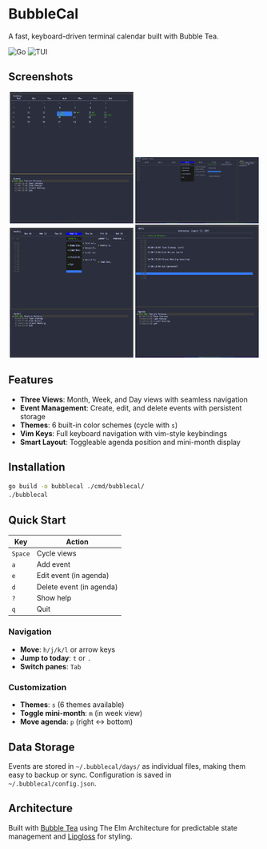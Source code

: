 # BubbleCal

A fast, keyboard-driven terminal calendar built with Bubble Tea.

![Go](https://img.shields.io/badge/Go-1.24.5-blue)
![TUI](https://img.shields.io/badge/TUI-Bubble%20Tea-pink)

## Screenshots

<div align="center">
  <img src="examples/screenshots/Screenshot 2025-08-13 at 20.45.21.png" width="49%" alt="Month View">
  <img src="examples/screenshots/Screenshot 2025-08-13 at 20.37.27.png" width="49%" alt="Week View">
  <img src="examples/screenshots/Screenshot 2025-08-13 at 20.45.28.png" width="49%" alt="Day View">
  <img src="examples/screenshots/Screenshot 2025-08-13 at 20.46.07.png" width="49%" alt="Event Modal">
</div>

## Features

- **Three Views**: Month, Week, and Day views with seamless navigation
- **Event Management**: Create, edit, and delete events with persistent storage
- **Themes**: 6 built-in color schemes (cycle with `s`)
- **Vim Keys**: Full keyboard navigation with vim-style keybindings
- **Smart Layout**: Toggleable agenda position and mini-month display

## Installation

```bash
go build -o bubblecal ./cmd/bubblecal/
./bubblecal
```

## Quick Start

| Key | Action |
|-----|--------|
| `Space` | Cycle views |
| `a` | Add event |
| `e` | Edit event (in agenda) |
| `d` | Delete event (in agenda) |
| `?` | Show help |
| `q` | Quit |

### Navigation
- **Move**: `h/j/k/l` or arrow keys
- **Jump to today**: `t` or `.`
- **Switch panes**: `Tab`

### Customization
- **Themes**: `s` (6 themes available)
- **Toggle mini-month**: `m` (in week view)
- **Move agenda**: `p` (right ↔ bottom)

## Data Storage

Events are stored in `~/.bubblecal/days/` as individual files, making them easy to backup or sync. Configuration is saved in `~/.bubblecal/config.json`.

## Architecture

Built with [Bubble Tea](https://github.com/charmbracelet/bubbletea) using The Elm Architecture for predictable state management and [Lipgloss](https://github.com/charmbracelet/lipgloss) for styling.